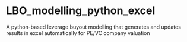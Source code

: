 # LBO_modelling_python_excel
A python-based leverage buyout modelling that generates and updates results in excel automatically for PE/VC company valuation
